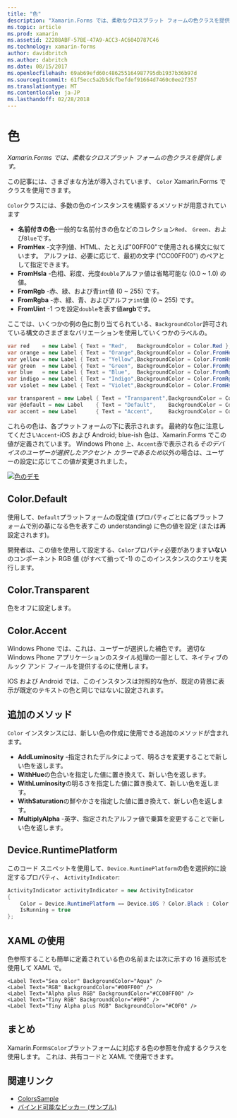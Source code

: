 ```yaml
---
title: "色"
description: "Xamarin.Forms では、柔軟なクロスプラット フォームの色クラスを提供します。"
ms.topic: article
ms.prod: xamarin
ms.assetid: 22288ABF-57BE-47A9-ACC3-AC604D787C46
ms.technology: xamarin-forms
author: davidbritch
ms.author: dabritch
ms.date: 08/15/2017
ms.openlocfilehash: 69ab69efd60c486255164987795db1937b36b97d
ms.sourcegitcommit: 61f5ecc5a2b5dcfbefdef91664d7460c0ee2f357
ms.translationtype: MT
ms.contentlocale: ja-JP
ms.lasthandoff: 02/28/2018
---
```

# <a name="colors"></a>色

_Xamarin.Forms では、柔軟なクロスプラット フォームの色クラスを提供します。_

この記事には、さまざまな方法が導入されています、 `Color` Xamarin.Forms でクラスを使用できます。

`Color`クラスには、多数の色のインスタンスを構築するメソッドが用意されています

-  **名前付きの色**-一般的な名前付きの色などのコレクション`Red`、 `Green`、および`Blue`です。
-  **FromHex** -文字列値、HTML、たとえば"00FF00"で使用される構文に似ています。 アルファは、必要に応じて、最初の文字 ("CC00FF00") のペアとして指定できます。
-  **FromHsla** -色相、彩度、光度`double`アルファ値は省略可能な (0.0 ~ 1.0) の値。
-  **FromRgb** -赤、緑、および青`int`値 (0 ~ 255) です。
-  **FromRgba** -赤、緑、青、およびアルファ`int`値 (0 ~ 255) です。
-  **FromUint** -1 つを設定`double`を表す値**argb**です。

ここでは、いくつかの例の色に割り当てられている、`BackgroundColor`許可されている構文のさまざまなバリエーションを使用していくつかのラベルの。

```csharp
var red    = new Label { Text = "Red",   BackgroundColor = Color.Red };
var orange = new Label { Text = "Orange",BackgroundColor = Color.FromHex("FF6A00") };
var yellow = new Label { Text = "Yellow",BackgroundColor = Color.FromHsla(0.167, 1.0, 0.5, 1.0) };
var green  = new Label { Text = "Green", BackgroundColor = Color.FromRgb (38, 127, 0) };
var blue   = new Label { Text = "Blue",  BackgroundColor = Color.FromRgba(0, 38, 255, 255) };
var indigo = new Label { Text = "Indigo",BackgroundColor = Color.FromRgb (0, 72, 255) };
var violet = new Label { Text = "Violet",BackgroundColor = Color.FromHsla(0.82, 1, 0.25, 1) };

var transparent = new Label { Text = "Transparent",BackgroundColor = Color.Transparent };
var @default = new Label    { Text = "Default",    BackgroundColor = Color.Default };
var accent = new Label      { Text = "Accent",     BackgroundColor = Color.Accent };
```

これらの色は、各プラットフォームの下に表示されます。 最終的な色に注意してください`Accent`-iOS および Android; blue-ish 色は、Xamarin.Forms でこの値が定義されています。 Windows Phone 上、`Accent`赤で表示される*そのデバイスのユーザーが選択したアクセント カラーであるため*以外の場合は、ユーザーの設定に応じてこの値が変更されました。

 [ ![色のデモ](colors-images/colors-sml.png "色デモ")](colors-images/colors.png "色デモ")

## <a name="colordefault"></a>Color.Default

使用して、`Default`プラットフォームの既定値 (プロパティごとに各プラットフォームで別の基になる色を表すこの understanding) に色の値を設定 (または再設定されます)。

開発者は、この値を使用して設定する、`Color`プロパティ必要があります**いない**のコンポーネント RGB 値 (がすべて揃って-1) のこのインスタンスのクエリを実行します。

## <a name="colortransparent"></a>Color.Transparent

色をオフに設定します。

## <a name="coloraccent"></a>Color.Accent

Windows Phone では、これは、ユーザーが選択した補色です。 適切な Windows Phone アプリケーションのスタイル処理の一部として、ネイティブのルック アンド フィールを提供するのに使用します。

IOS および Android では、このインスタンスは対照的な色が、既定の背景に表示が既定のテキストの色と同じではないに設定されます。

## <a name="additional-methods"></a>追加のメソッド

`Color` インスタンスには、新しい色の作成に使用できる追加のメソッドが含まれます。

-  **AddLuminosity** -指定されたデルタによって、明るさを変更することで新しい色を返します。
-  **WithHue**の色合いを指定した値に置き換えて、新しい色を返します。
-  **WithLuminosity**の明るさを指定した値に置き換えて、新しい色を返します。
-  **WithSaturation**の鮮やかさを指定した値に置き換えて、新しい色を返します。
-  **MultiplyAlpha** -英字、指定されたアルファ値で乗算を変更することで新しい色を返します。

## <a name="deviceruntimeplatform"></a>Device.RuntimePlatform

このコード スニペットを使用して、`Device.RuntimePlatform`の色を選択的に設定するプロパティ、 `ActivityIndicator`:

```csharp
ActivityIndicator activityIndicator = new ActivityIndicator
{
    Color = Device.RuntimePlatform == Device.iOS ? Color.Black : Color.Default,
    IsRunning = true
};
```

## <a name="using-from-xaml"></a>XAML の使用

色参照することも簡単に定義されている色の名前または次に示すの 16 進形式を使用して XAML で。

```xaml
<Label Text="Sea color" BackgroundColor="Aqua" />
<Label Text="RGB" BackgroundColor="#00FF00" />
<Label Text="Alpha plus RGB" BackgroundColor="#CC00FF00" />
<Label Text="Tiny RGB" BackgroundColor="#0F0" />
<Label Text="Tiny Alpha plus RGB" BackgroundColor="#C0F0" />
```

## <a name="summary"></a>まとめ

Xamarin.Forms`Color`プラットフォームに対応する色の参照を作成するクラスを使用します。 これは、共有コードと XAML で使用できます。


## <a name="related-links"></a>関連リンク

- [ColorsSample](https://developer.xamarin.com/samples/WorkingWithColors)
- [バインド可能なピッカー (サンプル)](https://developer.xamarin.com/samples/xamarin-forms/UserInterface/BindablePicker/)
